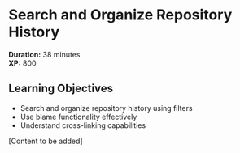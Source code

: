 # Search and Organize Repository History

**Duration:** 38 minutes  
**XP:** 800

## Learning Objectives
- Search and organize repository history using filters
- Use blame functionality effectively
- Understand cross-linking capabilities

[Content to be added]
